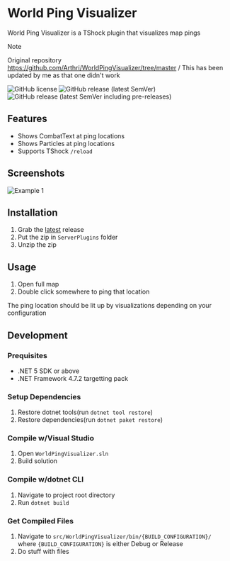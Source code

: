 # World Ping Visualizer
World Ping Visualizer is a TShock plugin that visualizes map pings

> [!NOTE] 
> Original repository https://github.com/Arthri/WorldPingVisualizer/tree/master
/
> This has been updated by me as that one didn't work


![GitHub license](https://img.shields.io/github/license/Arthri/WorldPingVisualizer?style=flat-square) ![GitHub release (latest SemVer)](https://img.shields.io/github/v/release/Arthri/WorldPingVisualizer?sort=semver&style=flat-square) ![GitHub release (latest SemVer including pre-releases)](https://img.shields.io/github/v/release/Arthri/WorldPingVisualizer?include_prereleases&sort=semver&style=flat-square)

## Features
- Shows CombatText at ping locations
- Shows Particles at ping locations
- Supports TShock `/reload`

## Screenshots
![Example 1](../HEAD/docs/assets/Usage-1.gif)

## Installation
1. Grab the [latest](https://github.com/itsFrankV22/WorldPingVisualizerPlugin/releases) release
2. Put the zip in `ServerPlugins` folder
3. Unzip the zip

## Usage
1. Open full map
2. Double click somewhere to ping that location

The ping location should be lit up by visualizations depending on your configuration

## Development

### Prequisites
- .NET 5 SDK or above
- .NET Framework 4.7.2 targetting pack

### Setup Dependencies
1. Restore dotnet tools(run `dotnet tool restore`)
2. Restore dependencies(run `dotnet paket restore`)

### Compile w/Visual Studio
1. Open `WorldPingVisualizer.sln`
2. Build solution

### Compile w/dotnet CLI
1. Navigate to project root directory
2. Run `dotnet build`

### Get Compiled Files
1. Navigate to `src/WorldPingVisualizer/bin/{BUILD_CONFIGURATION}/` where `{BUILD_CONFIGURATION}` is either Debug or Release
2. Do stuff with files
